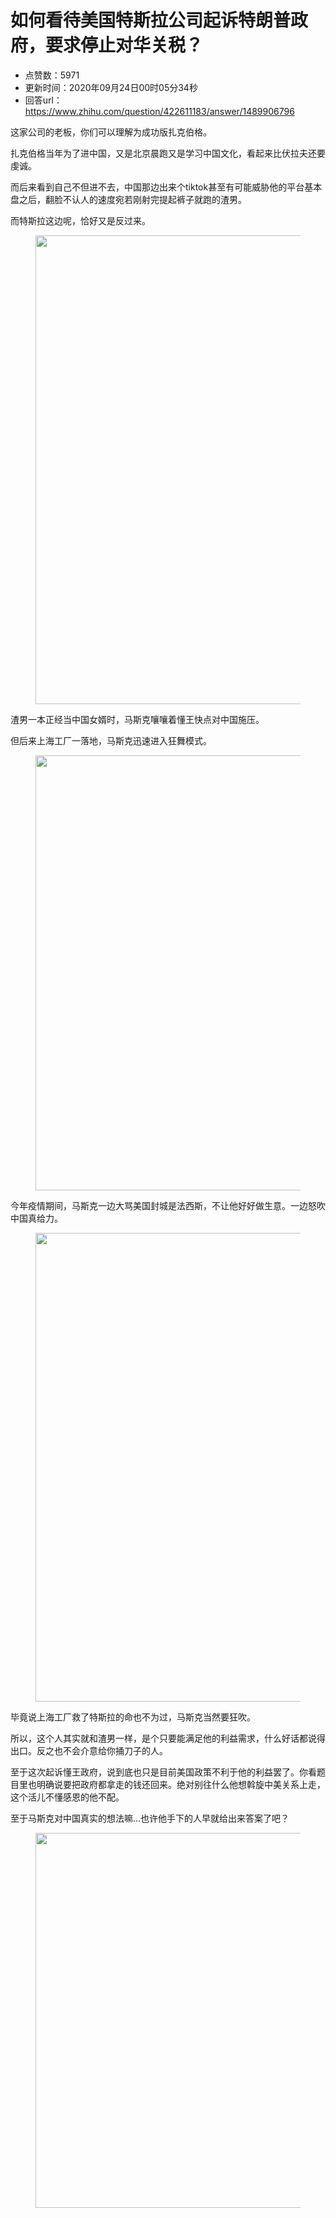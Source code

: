 # 如何看待美国特斯拉公司起诉特朗普政府，要求停止对华关税？
- 点赞数：5971
- 更新时间：2020年09月24日00时05分34秒
- 回答url：https://www.zhihu.com/question/422611183/answer/1489906796
<body>
 <p data-pid="Q_SaSj43">这家公司的老板，你们可以理解为成功版扎克伯格。</p>
 <p data-pid="I856shsU">扎克伯格当年为了进中国，又是北京晨跑又是学习中国文化，看起来比伏拉夫还要虔诚。</p>
 <p data-pid="3DcmNity">而后来看到自己不但进不去，中国那边出来个tiktok甚至有可能威胁他的平台基本盘之后，翻脸不认人的速度宛若刚射完提起裤子就跑的渣男。</p>
 <p data-pid="PIbsbMAO">而特斯拉这边呢，恰好又是反过来。</p>
 <figure data-size="normal">
  <img src="https://pic1.zhimg.com/50/v2-087983b2fb7efc5d15387118bbac2cfd_720w.jpg?source=1940ef5c" data-rawwidth="750" data-rawheight="1334" data-size="normal" data-original-token="v2-92d09dcad56db743e1012ea4cd768dcb" data-default-watermark-src="https://picx.zhimg.com/50/v2-544415e30dd324e3c3023ddff00be753_720w.jpg?source=1940ef5c" class="origin_image zh-lightbox-thumb" width="750" data-original="https://picx.zhimg.com/v2-087983b2fb7efc5d15387118bbac2cfd_r.jpg?source=1940ef5c">
 </figure>
 <p data-pid="fBc6QYxw">渣男一本正经当中国女婿时，马斯克嚷嚷着懂王快点对中国施压。</p>
 <p data-pid="COenCg58">但后来上海工厂一落地，马斯克迅速进入狂舞模式。</p>
 <figure data-size="normal">
  <img src="https://pic1.zhimg.com/50/v2-410632b26b4e9f70776409fb9ffa850f_720w.jpg?source=1940ef5c" data-rawwidth="696" data-rawheight="720" data-size="normal" data-original-token="v2-cedd4b4891e460defd2b289d50ad7330" data-default-watermark-src="https://picx.zhimg.com/50/v2-b3879fe2d107c11627a9a57765760b42_720w.jpg?source=1940ef5c" class="origin_image zh-lightbox-thumb" width="696" data-original="https://pic1.zhimg.com/v2-410632b26b4e9f70776409fb9ffa850f_r.jpg?source=1940ef5c">
 </figure>
 <p data-pid="ON-mWwtt">今年疫情期间，马斯克一边大骂美国封城是法西斯，不让他好好做生意。一边怒吹中国真给力。</p>
 <figure data-size="normal">
  <img src="https://picx.zhimg.com/50/v2-f6b0f92c831b0d69392a909e1764f032_720w.jpg?source=1940ef5c" data-rawwidth="750" data-rawheight="1334" data-size="normal" data-original-token="v2-13034492482013e1fe40937427075e9f" data-default-watermark-src="https://picx.zhimg.com/50/v2-37a95576b8da0c4cdf39c4b2785f2f6f_720w.jpg?source=1940ef5c" class="origin_image zh-lightbox-thumb" width="750" data-original="https://pica.zhimg.com/v2-f6b0f92c831b0d69392a909e1764f032_r.jpg?source=1940ef5c">
 </figure>
 <p data-pid="VYFwD0Hc">毕竟说上海工厂救了特斯拉的命也不为过，马斯克当然要狂吹。</p>
 <p data-pid="ZVLBeeYJ">所以，这个人其实就和渣男一样，是个只要能满足他的利益需求，什么好话都说得出口。反之也不会介意给你捅刀子的人。</p>
 <p data-pid="jTClYxPY">至于这次起诉懂王政府，说到底也只是目前美国政策不利于他的利益罢了。你看题目里也明确说要把政府都拿走的钱还回来。绝对别往什么他想斡旋中美关系上走，这个活儿不懂感恩的他不配。</p>
 <p data-pid="eXvsLkkP">至于马斯克对中国真实的想法嘛…也许他手下的人早就给出来答案了吧？</p>
 <figure data-size="normal">
  <img src="https://picx.zhimg.com/50/v2-5dea405f312d01bfdb2de32d8876eb8e_720w.jpg?source=1940ef5c" data-rawwidth="600" data-rawheight="600" data-size="normal" data-original-token="v2-16e46002eef9d266624a5052fec76469" data-default-watermark-src="https://picx.zhimg.com/50/v2-826cf1685ee5077e661333c23b55096f_720w.jpg?source=1940ef5c" class="origin_image zh-lightbox-thumb" width="600" data-original="https://picx.zhimg.com/v2-5dea405f312d01bfdb2de32d8876eb8e_r.jpg?source=1940ef5c">
 </figure>
 <p></p>
</body>